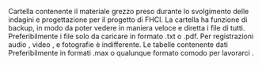 Cartella contenente il materiale grezzo preso durante lo svolgimento delle indagini e progettazione per il progetto di FHCI.
La cartella ha funzione di backup,  in modo da poter vedere in maniera veloce e diretta i file di tutti.
Preferibilmente i file solo da caricare in formato .txt o .pdf. Per registrazioni audio , video , e fotografie è indifferente. 
Le tabelle contenente dati Preferibilmente in formati .max o qualunque formato comodo per lavorarci .

